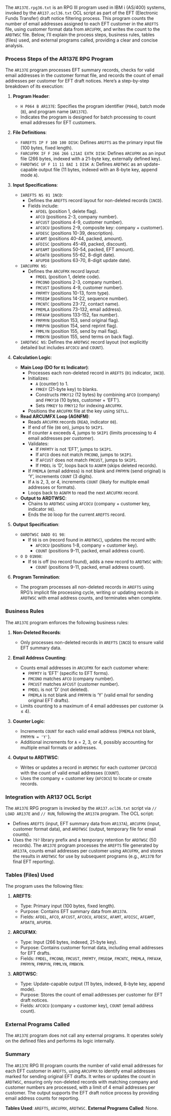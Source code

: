 The `AR137E.rpg36.txt` is an RPG III program used in IBM i (AS/400) systems, invoked by the `AR137.ocl36.txt` OCL script as part of the EFT (Electronic Funds Transfer) draft notice filtering process. This program counts the number of email addresses assigned to each EFT customer in the `AREFTS` file, using customer format data from `ARCUFMX`, and writes the count to the `ARDTWSC` file. Below, I’ll explain the process steps, business rules, tables (files) used, and external programs called, providing a clear and concise analysis.

### Process Steps of the AR137E RPG Program

The `AR137E` program processes EFT summary records, checks for valid email addresses in the customer format file, and records the count of email addresses per customer for EFT draft notices. Here’s a step-by-step breakdown of its execution:

1. **Program Header**:
   - `H P064 B AR137E`: Specifies the program identifier (`P064`), batch mode (`B`), and program name (`AR137E`).
   - Indicates the program is designed for batch processing to count email addresses for EFT customers.

2. **File Definitions**:
   - `FAREFTS IP F 100 100 DISK`: Defines `AREFTS` as the primary input file (100 bytes, fixed length).
   - `FARCUFMX IF F 266 266 L21AI EXTK DISK`: Defines `ARCUFMX` as an input file (266 bytes, indexed with a 21-byte key, externally defined key).
   - `FARDTWSC UF F 11 11 8AI 1 DISK A`: Defines `ARDTWSC` as an update-capable output file (11 bytes, indexed with an 8-byte key, append mode `A`).

3. **Input Specifications**:
   - `IAREFTS NS 01 1NCD`:
     - Defines the `AREFTS` record layout for non-deleted records (`1NCD`).
     - Fields include:
       - `AFDEL` (position 1, delete flag).
       - `AFCO` (positions 2-3, company number).
       - `AFCUST` (positions 4-9, customer number).
       - `AFCOCU` (positions 2-9, composite key: company + customer).
       - `AFDESC` (positions 10-39, description).
       - `AFAMT` (positions 40-44, packed, amount).
       - `AFDISC` (positions 45-49, packed, discount).
       - `AFEAMT` (positions 50-54, packed, EFT amount).
       - `AFDAT8` (positions 55-62, 8-digit date).
       - `AFUPD8` (positions 63-70, 8-digit update date).
   - `IARCUFMX NS`:
     - Defines the `ARCUFMX` record layout:
       - `FMDEL` (position 1, delete code).
       - `FMCONO` (positions 2-3, company number).
       - `FMCUST` (positions 4-9, customer number).
       - `FMFMTY` (positions 10-13, form type).
       - `FMSEQ#` (positions 14-22, sequence number).
       - `FMCNTC` (positions 23-72, contact name).
       - `FMEMLA` (positions 73-132, email address).
       - `FMFAX#` (positions 133-152, fax number).
       - `FMFMYN` (position 153, send original flag).
       - `FMRPYN` (position 154, send reprint flag).
       - `FMMLYN` (position 155, send by mail flag).
       - `FMBKYN` (position 155, send terms on back flag).
   - `IARDTWSC NS`: Defines the `ARDTWSC` record layout (not explicitly detailed but includes `AFCOCU` and `COUNT`).

4. **Calculation Logic**:
   - **Main Loop (DO for `01` Indicator)**:
     - Processes each non-deleted record in `AREFTS` (`01` indicator, `1NCD`).
     - Initializes:
       - `A` (counter) to 1.
       - `FMKEY` (21-byte key) to blanks.
       - Constructs `FMKY12` (12 bytes) by combining `AFCO` (company) and `FMKY10` (10 bytes, customer + ‘EFT’).
       - Sets `FMKEY` to `FMKY12` for indexing `ARCUFMX`.
     - Positions the `ARCUFMX` file at the key using `SETLL`.
   - **Read ARCUMFX Loop (AGNFM)**:
     - Reads `ARCUFMX` records (`READ`, indicator `08`).
     - If end of file (`08` on), jumps to `SKIP1`.
     - If counter `A` exceeds 4, jumps to `SKIP1` (limits processing to 4 email addresses per customer).
     - Validates:
       - If `FMFMTY` is not ‘EFT’, jumps to `SKIP1`.
       - If `AFCO` does not match `FMCONO`, jumps to `SKIP1`.
       - If `AFCUST` does not match `FMCUST`, jumps to `SKIP1`.
       - If `FMDEL` is ‘D’, loops back to `AGNFM` (skips deleted records).
     - If `FMEMLA` (email address) is not blank and `FMFMYN` (send original) is ‘Y’, increments `COUNT` (3 digits).
     - If `A` is 2, 3, or 4, increments `COUNT` (likely for multiple email addresses or formats).
     - Loops back to `AGNFM` to read the next `ARCUFMX` record.
   - **Output to ARDTWSC**:
     - Chains to `ARDTWSC` using `AFCOCU` (company + customer key, indicator `98`).
     - Ends the `DO` loop for the current `AREFTS` record.

5. **Output Specification**:
   - `OARDTWSC DADD 01 98`:
     - If `98` is on (record found in `ARDTWSC`), updates the record with:
       - `AFCOCU` (positions 1-8, company + customer key).
       - `COUNT` (positions 9-11, packed, email address count).
   - `O D 01N98`:
     - If `98` is off (no record found), adds a new record to `ARDTWSC` with:
       - `COUNT` (positions 9-11, packed, email address count).

6. **Program Termination**:
   - The program processes all non-deleted records in `AREFTS` using RPG’s implicit file processing cycle, writing or updating records in `ARDTWSC` with email address counts, and terminates when complete.

### Business Rules

The `AR137E` program enforces the following business rules:

1. **Non-Deleted Records**:
   - Only processes non-deleted records in `AREFTS` (`1NCD`) to ensure valid EFT summary data.

2. **Email Address Counting**:
   - Counts email addresses in `ARCUFMX` for each customer where:
     - `FMFMTY` is ‘EFT’ (specific to EFT forms).
     - `FMCONO` matches `AFCO` (company number).
     - `FMCUST` matches `AFCUST` (customer number).
     - `FMDEL` is not ‘D’ (not deleted).
     - `FMEMLA` is not blank and `FMFMYN` is ‘Y’ (valid email for sending original EFT drafts).
   - Limits counting to a maximum of 4 email addresses per customer (`A` ≤ 4).

3. **Counter Logic**:
   - Increments `COUNT` for each valid email address (`FMEMLA` not blank, `FMFMYN = 'Y'`).
   - Additional increments for `A` = 2, 3, or 4, possibly accounting for multiple email formats or addresses.

4. **Output to ARDTWSC**:
   - Writes or updates a record in `ARDTWSC` for each customer (`AFCOCU`) with the count of valid email addresses (`COUNT`).
   - Uses the company + customer key (`AFCOCU`) to locate or create records.

### Integration with AR137 OCL Script

The `AR137E` RPG program is invoked by the `AR137.ocl36.txt` script via `// LOAD AR137E` and `// RUN`, following the `AR137A` program. The OCL script:
- Defines `AREFTS` (input, EFT summary data from `AR137A`), `ARCUFMX` (input, customer format data), and `ARDTWSC` (output, temporary file for email counts).
- Uses the `?9?` library prefix and a temporary retention for `ARDTWSC` (50 records).
The `AR137E` program processes the `AREFTS` file generated by `AR137A`, counts email addresses per customer using `ARCUFMX`, and stores the results in `ARDTWSC` for use by subsequent programs (e.g., `AR137B` for final EFT reporting).

### Tables (Files) Used

The program uses the following files:

1. **AREFTS**:
   - Type: Primary input (100 bytes, fixed length).
   - Purpose: Contains EFT summary data from `AR137A`.
   - Fields: `AFDEL`, `AFCO`, `AFCUST`, `AFCOCU`, `AFDESC`, `AFAMT`, `AFDISC`, `AFEAMT`, `AFDAT8`, `AFUPD8`.

2. **ARCUFMX**:
   - Type: Input (266 bytes, indexed, 21-byte key).
   - Purpose: Contains customer format data, including email addresses for EFT drafts.
   - Fields: `FMDEL`, `FMCONO`, `FMCUST`, `FMFMTY`, `FMSEQ#`, `FMCNTC`, `FMEMLA`, `FMFAX#`, `FMFMYN`, `FMRPYN`, `FMMLYN`, `FMBKYN`.

3. **ARDTWSC**:
   - Type: Update-capable output (11 bytes, indexed, 8-byte key, append mode).
   - Purpose: Stores the count of email addresses per customer for EFT draft notices.
   - Fields: `AFCOCU` (company + customer key), `COUNT` (email address count).

### External Programs Called

The `AR137E` program does not call any external programs. It operates solely on the defined files and performs its logic internally.

### Summary

The `AR137E` RPG III program counts the number of valid email addresses for each EFT customer in `AREFTS`, using `ARCUFMX` to identify email addresses marked for sending original EFT drafts. It writes or updates the count in `ARDTWSC`, ensuring only non-deleted records with matching company and customer numbers are processed, with a limit of 4 email addresses per customer. The output supports the EFT draft notice process by providing email address counts for reporting.

**Tables Used**: `AREFTS`, `ARCUFMX`, `ARDTWSC`.
**External Programs Called**: None.